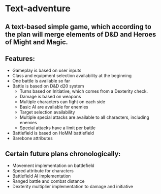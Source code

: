 # Text-adventure

## A text-based simple game, which according to the plan will merge elements of D&D and Heroes of Might and Magic.

## Features:
* Gameplay is based on user inputs
* Class and equipment selection availability at the beginning
* One battle is available so far
* Battle is based on D&D d20 system
    * Turns based on Initiative, which comes from a Dexterity check.
    * Damage is based on weapons
    * Multiple characters can fight on each side
    * Basic AI are available for enemies
    * Target selection availability
    * Multiple special attacks are available to all characters, including enemies
    * Special attacks have a limit per battle
* Battlefield is based on HoMM battlefield
* Barebone attributes

## Certain future plans chronologically:
* Movement implementation on battlefield
* Speed attribute for characters
* Battlefield AI implementation
* Ranged battle and combat distance
* Dexterity multiplier implementation to damage and initiative


